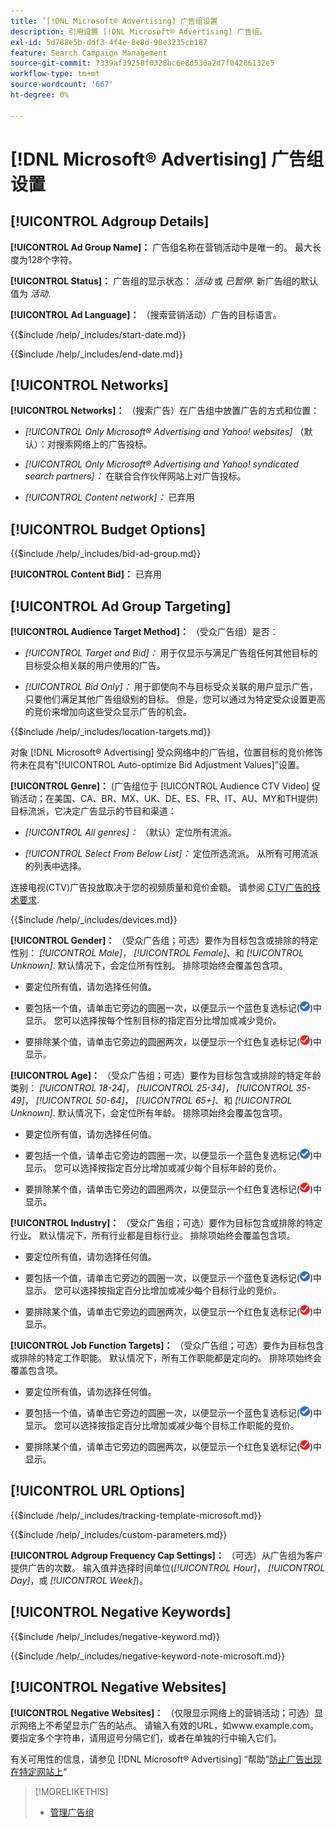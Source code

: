 ```yaml
---
title: ’[!DNL Microsoft® Advertising] 广告组设置
description: 引用设置 [!DNL Microsoft® Advertising] 广告组。
exl-id: 5d788e5b-ddf3-4f4e-8e8d-98e3235cb187
feature: Search Campaign Management
source-git-commit: 7339af39250f0328bc6e8d530a2d7f04286132e5
workflow-type: tm+mt
source-wordcount: '667'
ht-degree: 0%

---
```


# [!DNL Microsoft® Advertising] 广告组设置

## [!UICONTROL Adgroup Details]

**[!UICONTROL Ad Group Name]：** 广告组名称在营销活动中是唯一的。 最大长度为128个字符。

**[!UICONTROL Status]：** 广告组的显示状态： *活动* 或 *已暂停*. 新广告组的默认值为 *活动*.

**[!UICONTROL Ad Language]：** （搜索营销活动）广告的目标语言。

<!-- **[!UICONTROL Start Date]:** -->

{{$include /help/_includes/start-date.md}}

<!-- **[!UICONTROL End Date]:** -->

{{$include /help/_includes/end-date.md}}

## [!UICONTROL Networks]

**[!UICONTROL Networks]：** （搜索广告）在广告组中放置广告的方式和位置：

* *[!UICONTROL Only Microsoft® Advertising and Yahoo! websites]* （默认）：对搜索网络上的广告投标。

* *[!UICONTROL Only Microsoft® Advertising and Yahoo! syndicated search partners]：* 在联合合作伙伴网站上对广告投标。

* *[!UICONTROL Content network]：* 已弃用

## [!UICONTROL Budget Options]

<!-- **[!UICONTROL Bid]:** -->

{{$include /help/_includes/bid-ad-group.md}}

**[!UICONTROL Content Bid]：** 已弃用

## [!UICONTROL Ad Group Targeting]

**[!UICONTROL Audience Target Method]：** （受众广告组）是否：

* *[!UICONTROL Target and Bid]：* 用于仅显示与满足广告组任何其他目标的目标受众相关联的用户使用的广告。

* *[!UICONTROL Bid Only]：* 用于即使向不与目标受众关联的用户显示广告，只要他们满足其他广告组级别的目标。 但是，您可以通过为特定受众设置更高的竞价来增加向这些受众显示广告的机会。

<!-- **[!UICONTROL Location Target]:** -->

{{$include /help/_includes/location-targets.md}}

对象 [!DNL Microsoft® Advertising] 受众网络中的广告组，位置目标的竞价修饰符未在具有&quot;[!UICONTROL Auto-optimize Bid Adjustment Values]”设置。

**[!UICONTROL Genre]：** (广告组位于 [!UICONTROL Audience CTV Video] 促销活动；在美国、CA、BR、MX、UK、DE、ES、FR、IT、AU、MY和TH提供<!-- should that go in the campaign sub-type description instead, or is this applicable for this feature only? -->)目标流派，它决定广告显示的节目和渠道：

* *[!UICONTROL All genres]：* （默认）定位所有流派。

* *[!UICONTROL Select From Below List]：* 定位所选流派。 从所有可用流派的列表中选择。

连接电视(CTV)广告投放取决于您的视频质量和竞价金额。 请参阅 [CTV广告的技术要求](https://help.ads.microsoft.com/#apex/ads/en/60102/0/#TechnicalRequirements).

<!-- **[!UICONTROL Devices]:** -->

{{$include /help/_includes/devices.md}}

**[!UICONTROL Gender]：** （受众广告组；可选）要作为目标包含或排除的特定性别： *[!UICONTROL Male]*， *[!UICONTROL Female]*、和 *[!UICONTROL Unknown]*. 默认情况下，会定位所有性别。 排除项始终会覆盖包含项。

* 要定位所有值，请勿选择任何值。

* 要包括一个值，请单击它旁边的圆圈一次，以便显示一个蓝色复选标记(![包括](/help/search-social-commerce/assets/include.png "包括"))中显示。 您可以选择按每个性别目标的指定百分比增加或减少竞价。

* 要排除某个值，请单击它旁边的圆圈两次，以便显示一个红色复选标记(![排除](/help/search-social-commerce/assets/exclude.png "排除"))中显示。

**[!UICONTROL Age]：** （受众广告组；可选）要作为目标包含或排除的特定年龄类别： *[!UICONTROL 18-24]*， *[!UICONTROL 25-34]*， *[!UICONTROL 35-49]*， *[!UICONTROL 50-64]*， *[!UICONTROL 65+]*、和 *[!UICONTROL Unknown]*. 默认情况下，会定位所有年龄。 排除项始终会覆盖包含项。

* 要定位所有值，请勿选择任何值。

* 要包括一个值，请单击它旁边的圆圈一次，以便显示一个蓝色复选标记(![包括](/help/search-social-commerce/assets/include.png "包括"))中显示。 您可以选择按指定百分比增加或减少每个目标年龄的竞价。

* 要排除某个值，请单击它旁边的圆圈两次，以便显示一个红色复选标记(![排除](/help/search-social-commerce/assets/exclude.png "排除"))中显示。

**[!UICONTROL Industry]：** （受众广告组；可选）要作为目标包含或排除的特定行业。 默认情况下，所有行业都是目标行业。 排除项始终会覆盖包含项。

* 要定位所有值，请勿选择任何值。

* 要包括一个值，请单击它旁边的圆圈一次，以便显示一个蓝色复选标记(![包括](/help/search-social-commerce/assets/include.png "包括"))中显示。 您可以选择按指定百分比增加或减少每个目标行业的竞价。

* 要排除某个值，请单击它旁边的圆圈两次，以便显示一个红色复选标记(![排除](/help/search-social-commerce/assets/exclude.png "排除"))中显示。

**[!UICONTROL Job Function Targets]：** （受众广告组；可选）要作为目标包含或排除的特定工作职能。 默认情况下，所有工作职能都是定向的。 排除项始终会覆盖包含项。

* 要定位所有值，请勿选择任何值。

* 要包括一个值，请单击它旁边的圆圈一次，以便显示一个蓝色复选标记(![包括](/help/search-social-commerce/assets/include.png "包括"))中显示。 您可以选择按指定百分比增加或减少每个目标工作职能的竞价。

* 要排除某个值，请单击它旁边的圆圈两次，以便显示一个红色复选标记(![排除](/help/search-social-commerce/assets/exclude.png "排除"))中显示。

## [!UICONTROL URL Options]

<!-- **[!UICONTROL Tracking Template]:** -->

{{$include /help/_includes/tracking-template-microsoft.md}}

<!-- **[!UICONTROL Custom Parameters]:** -->

{{$include /help/_includes/custom-parameters.md}}

**[!UICONTROL Adgroup Frequency Cap Settings]：** （可选）从广告组为客户提供广告的次数。 输入值并选择时间单位(*[!UICONTROL Hour]*， *[!UICONTROL Day]*，或 *[!UICONTROL Week]*)。

## [!UICONTROL Negative Keywords]

<!-- **[!UICONTROL Negative Keywords]:** -->

{{$include /help/_includes/negative-keyword.md}}

<!-- Note for **[!UICONTROL Negative Keywords]:** -->

{{$include /help/_includes/negative-keyword-note-microsoft.md}}

## [!UICONTROL Negative Websites]

**[!UICONTROL Negative Websites]：** （仅限显示网络上的营销活动；可选）显示网络上不希望显示广告的站点。 请输入有效的URL，如www.example.com。 要指定多个字符串，请用逗号分隔它们，或者在单独的行中输入它们。

有关可用性的信息，请参见 [!DNL Microsoft® Advertising] “帮助”[防止广告出现在特定网站上](https://help.ads.microsoft.com/#apex/bae/en/14061/0)“

>[!MORELIKETHIS]
>
>* [管理广告组](/help/search-social-commerce/campaign-management/campaigns/ad-group-manage.md)
